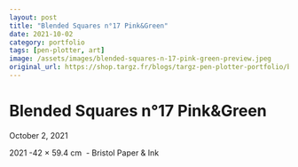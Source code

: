 ```yaml
---
layout: post
title: "Blended Squares n°17 Pink&Green"
date: 2021-10-02
category: portfolio
tags: [pen-plotter, art]
image: /assets/images/blended-squares-n-17-pink-green-preview.jpeg
original_url: https://shop.targz.fr/blogs/targz-pen-plotter-portfolio/blended-squares-n-17-pink-green
---
```



# Blended Squares n°17 Pink&Green
October 2, 2021

2021 -42 × 59.4 cm  - Bristol Paper & Ink
